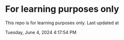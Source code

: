 # For learning purposes only
This repo is for learning purposes only.
Last updated at

Tuesday, June 4, 2024 4:17:54 PM

